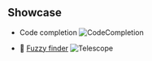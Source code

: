 #

## Showcase

- Code completion
![CodeCompletion](https://user-images.githubusercontent.com/91047241/208232350-1dbcbdfb-6965-4ec7-8bee-7a243159b3c1.jpg)

- 🔭 [Fuzzy finder](https://github.com/nvim-telescope/telescope.nvim)
![Telescope](https://user-images.githubusercontent.com/91047241/208232394-a93608c0-9702-44bc-815a-4e7219c128a9.jpg)
